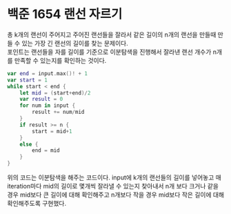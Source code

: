 # 백준 1654 랜선 자르기
총 k개의 랜선이 주어지고 주어진 랜선들을 잘라서 같은 길이의 n개의 랜선을 만들때 만들 수 있는 가장 긴 랜선의 길이를 찾는 문제이다.   
포인트는 랜선들을 자를 길이를 기준으로 이분탐색을 진행해서 잘라낸 랜선 개수가 n개를 만족할 수 있는지를 확인하는 것이다. 
```swift
var end = input.max()! + 1
var start = 1
while start < end {
    let mid = (start+end)/2
    var result = 0
    for num in input {
        result += num/mid
    }
    if result >= n {
        start = mid+1
    }
    else {
        end = mid
    }
}
```
위의 코드는 이분탐색을 해주는 코드이다. input에 k개의 랜선들의 길이를 넣어놓고 매 iteration마다 mid의 길이로 몇개씩 잘라낼 수 있는지 찾아내서 n개 보다 크거나 같을 경우 mid보다 큰 길이에 대해 확인해주고 n개보다 작을 경우 mid보다 작은 길이에 대해 확인해주도록 구현했다.
